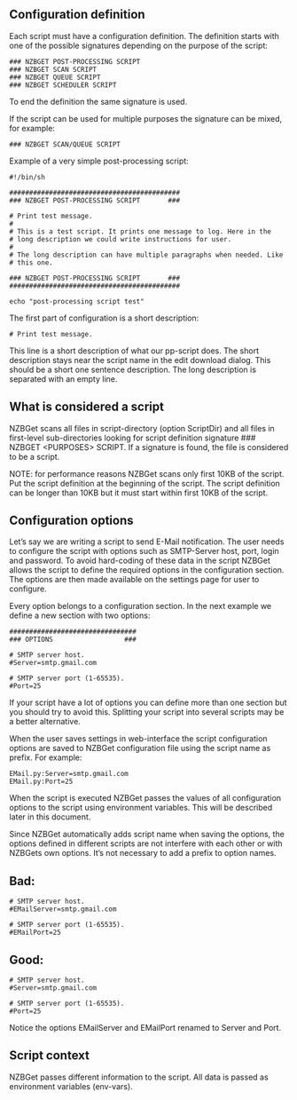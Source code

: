## Configuration definition

Each script must have a configuration definition. The definition starts with one of the possible signatures depending on the purpose of the script:

    ### NZBGET POST-PROCESSING SCRIPT
    ### NZBGET SCAN SCRIPT
    ### NZBGET QUEUE SCRIPT
    ### NZBGET SCHEDULER SCRIPT

To end the definition the same signature is used.

If the script can be used for multiple purposes the signature can be mixed, for example:

    ### NZBGET SCAN/QUEUE SCRIPT

Example of a very simple post-processing script:

    #!/bin/sh 

    ###########################################
    ### NZBGET POST-PROCESSING SCRIPT       ###

    # Print test message.
    #
    # This is a test script. It prints one message to log. Here in the
    # long description we could write instructions for user.
    #
    # The long description can have multiple paragraphs when needed. Like
    # this one.

    ### NZBGET POST-PROCESSING SCRIPT       ###
    ###########################################

    echo "post-processing script test"

The first part of configuration is a short description:

    # Print test message.

This line is a short description of what our pp-script does. The short description stays near the script name in the edit download dialog. This should be a short one sentence description. The long description is separated with an empty line.

## What is considered a script

NZBGet scans all files in script-directory (option ScriptDir) and all files in first-level sub-directories looking for script definition signature ### NZBGET \<PURPOSES> SCRIPT. If a signature is found, the file is considered to be a script.

NOTE: for performance reasons NZBGet scans only first 10KB of the script. Put the script definition at the beginning of the script. The script definition can be longer than 10KB but it must start within first 10KB of the script.

## Configuration options

Let’s say we are writing a script to send E-Mail notification. The user needs to configure the script with options such as SMTP-Server host, port, login and password. To avoid hard-coding of these data in the script NZBGet allows the script to define the required options in the configuration section. The options are then made available on the settings page for user to configure.

Every option belongs to a configuration section. In the next example we define a new section with two options:

    ################################
    ### OPTIONS                  ###

    # SMTP server host.
    #Server=smtp.gmail.com

    # SMTP server port (1-65535).
    #Port=25

If your script have a lot of options you can define more than one section but you should try to avoid this. Splitting your script into several scripts may be a better alternative.

When the user saves settings in web-interface the script configuration options are saved to NZBGet configuration file using the script name as prefix. For example:

    EMail.py:Server=smtp.gmail.com
    EMail.py:Port=25

When the script is executed NZBGet passes the values of all configuration options to the script using environment variables. This will be described later in this document.

Since NZBGet automatically adds script name when saving the options, the options defined in different scripts are not interfere with each other or with NZBGets own options. It’s not necessary to add a prefix to option names.

## Bad:

    # SMTP server host.
    #EMailServer=smtp.gmail.com

    # SMTP server port (1-65535).
    #EMailPort=25

## Good:

    # SMTP server host.
    #Server=smtp.gmail.com

    # SMTP server port (1-65535).
    #Port=25

Notice the options EMailServer and EMailPort renamed to Server and Port.

## Script context
NZBGet passes different information to the script. All data is passed as environment variables (env-vars).